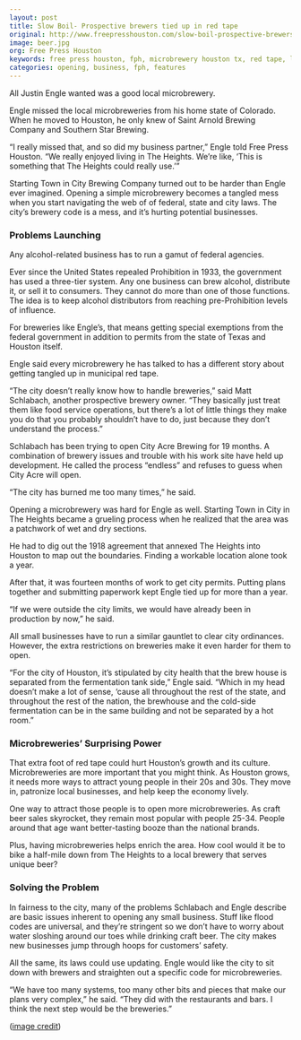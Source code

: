 ```yaml
---
layout: post
title: Slow Boil- Prospective brewers tied up in red tape
original: http://www.freepresshouston.com/slow-boil-prospective-brewers-tied-up-in-red-tape/
image: beer.jpg
org: Free Press Houston
keywords: free press houston, fph, microbrewery houston tx, red tape, local government, small business opening
categories: opening, business, fph, features
---
```


All Justin Engle wanted was a good local microbrewery.

<!--break-->

Engle missed the local microbreweries from his home state of Colorado. When he moved to Houston, he only knew of Saint Arnold Brewing Company and Southern Star Brewing.

“I really missed that, and so did my business partner,” Engle told Free Press Houston. “We really enjoyed living in The Heights. We’re like, ‘This is something that The Heights could really use.’”

Starting Town in City Brewing Company turned out to be harder than Engle ever imagined. Opening a simple microbrewery becomes a tangled mess when you start navigating the web of of federal, state and city laws. The city’s brewery code is a mess, and it’s hurting potential businesses.

### Problems Launching

Any alcohol-related business has to run a gamut of federal agencies.

Ever since the United States repealed Prohibition in 1933, the government has used a three-tier system. Any one business can brew alcohol, distribute it, or sell it to consumers. They cannot do more than one of those functions. The idea is to keep alcohol distributors from reaching pre-Prohibition levels of influence.

For breweries like Engle’s, that means getting special exemptions from the federal government in addition to permits from the state of Texas and Houston itself.

Engle said every microbrewery he has talked to has a different story about getting tangled up in municipal red tape.

“The city doesn’t really know how to handle breweries,” said Matt Schlabach, another prospective brewery owner. “They basically just treat them like food service operations, but there’s a lot of little things they make you do that you probably shouldn’t have to do, just because they don’t understand the process.”

Schlabach has been trying to open City Acre Brewing for 19 months. A combination of brewery issues and trouble with his work site have held up development. He called the process “endless” and refuses to guess when City Acre will open.

“The city has burned me too many times,” he said.

Opening a microbrewery was hard for Engle as well. Starting Town in City in The Heights became a grueling process when he realized that the area was a patchwork of wet and dry sections.

He had to dig out the 1918 agreement that annexed The Heights into Houston to map out the boundaries. Finding a workable location alone took a year.

After that, it was fourteen months of work to get city permits. Putting plans together and submitting paperwork kept Engle tied up for more than a year.

“If we were outside the city limits, we would have already been in production by now,” he said.

All small businesses have to run a similar gauntlet to clear city ordinances. However, the extra restrictions on breweries make it even harder for them to open.

“For the city of Houston, it’s stipulated by city health that the brew house is separated from the fermentation tank side,” Engle said. “Which in my head doesn’t make a lot of sense, ‘cause all throughout the rest of the state, and throughout the rest of the nation, the brewhouse and the cold-side fermentation can be in the same building and not be separated by a hot room.”

### Microbreweries’ Surprising Power

That extra foot of red tape could hurt Houston’s growth and its culture. Microbreweries are more important that you might think. As Houston grows, it needs more ways to attract young people in their 20s and 30s. They move in, patronize local businesses, and help keep the economy lively.

One way to attract those people is to open more microbreweries. As craft beer sales skyrocket, they remain most popular with people 25-34. People around that age want better-tasting booze than the national brands.

Plus, having microbreweries helps enrich the area. How cool would it be to bike a half-mile down from The Heights to a local brewery that serves unique beer?

### Solving the Problem

In fairness to the city, many of the problems Schlabach and Engle describe are basic issues inherent to opening any small business. Stuff like flood codes are universal, and they’re stringent so we don’t have to worry about water sloshing around our toes while drinking craft beer. The city makes new businesses jump through hoops for customers’ safety.

All the same, its laws could use updating. Engle would like the city to sit down with brewers and straighten out a specific code for microbreweries.

“We have too many systems, too many other bits and pieces that make our plans very complex,” he said. “They did with the restaurants and bars. I think the next step would be the breweries.”

([image credit](http://commons.wikimedia.org/wiki/Category:Beer_pouring#mediaviewer/File:Flickr_-_cyclonebill_-_Ravnsborg_Rød.jpg))